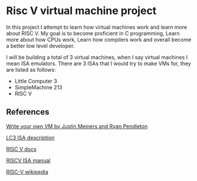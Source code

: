 # Risc V virtual machine project

In this project I attempt to learn how virtual machines work and learn more about RISC V. My goal is to become proficient in C programming, Learn more about how CPUs work, Learn how compilers work and overall become a better low level developer. 

I will be building a total of 3 virtual machines, when I say virtual machines I mean ISA emulators. There are 3 ISAs that I would try to make VMs for, they are listed as follows:
- Little Computer 3
- SimpleMachine 213
- RISC V


## References
[Write your own VM by Justin Meiners and Ryan Pendleton](https://www.jmeiners.com/lc3-vm/)

[LC3 ISA description](https://www.jmeiners.com/lc3-vm/supplies/lc3-isa.pdf)

[RISC V docs](https://msyksphinz-self.github.io/riscv-isadoc/html/rvi.html)

[RISCV ISA manual](https://github.com/riscv/riscv-isa-manual/tree/main)

[RISC-V wikipedia](https://en.wikipedia.org/wiki/RISC-V)